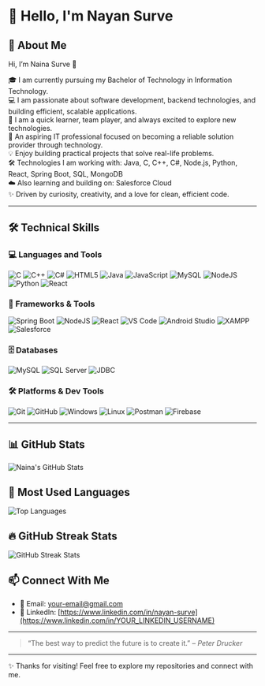 # 👋 Hello, I'm Nayan Surve

## 🧾 About Me

Hi, I’m Naina Surve 👋  

🎓 I am currently pursuing my Bachelor of Technology in Information Technology.  
💻 I am passionate about software development, backend technologies, and building efficient, scalable applications.  
🤝 I am a quick learner, team player, and always excited to explore new technologies.  
🎯 An aspiring IT professional focused on becoming a reliable solution provider through technology.  
💡 Enjoy building practical projects that solve real-life problems.  
🛠️ Technologies I am working with: Java, C, C++, C#, Node.js, Python, React, Spring Boot, SQL, MongoDB  
☁️ Also learning and building on: Salesforce Cloud  
✨ Driven by curiosity, creativity, and a love for clean, efficient code.  

---

## 🛠️ Technical Skills

### 💻 Languages and Tools

![C](https://img.shields.io/badge/C-00599C?style=for-the-badge&logo=c&logoColor=white)
![C++](https://img.shields.io/badge/C++-00599C?style=for-the-badge&logo=c%2B%2B&logoColor=white)
![C#](https://img.shields.io/badge/C%23-239120?style=for-the-badge&logo=c-sharp&logoColor=white)
![HTML5](https://img.shields.io/badge/HTML5-E34F26?style=for-the-badge&logo=html5&logoColor=white)
![Java](https://img.shields.io/badge/Java-ED8B00?style=for-the-badge&logo=java&logoColor=white)
![JavaScript](https://img.shields.io/badge/JavaScript-F7DF1E?style=for-the-badge&logo=javascript&logoColor=black)
![MySQL](https://img.shields.io/badge/MySQL-4479A1?style=for-the-badge&logo=mysql&logoColor=white)
![NodeJS](https://img.shields.io/badge/Node.js-339933?style=for-the-badge&logo=nodedotjs&logoColor=white)
![Python](https://img.shields.io/badge/Python-3776AB?style=for-the-badge&logo=python&logoColor=white)
![React](https://img.shields.io/badge/React-20232A?style=for-the-badge&logo=react&logoColor=61DAFB)

### 🧰 Frameworks & Tools

![Spring Boot](https://img.shields.io/badge/Spring%20Boot-6DB33F?style=for-the-badge&logo=spring-boot&logoColor=white)
![NodeJS](https://img.shields.io/badge/Node.js-339933?style=for-the-badge&logo=nodedotjs&logoColor=white)
![React](https://img.shields.io/badge/React-20232A?style=for-the-badge&logo=react&logoColor=61DAFB)
![VS Code](https://img.shields.io/badge/VS%20Code-007ACC?style=for-the-badge&logo=visual-studio-code&logoColor=white)
![Android Studio](https://img.shields.io/badge/Android%20Studio-3DDC84?style=for-the-badge&logo=android-studio&logoColor=white)
![XAMPP](https://img.shields.io/badge/XAMPP-FB7A24?style=for-the-badge&logo=xampp&logoColor=white)
![Salesforce](https://img.shields.io/badge/Salesforce-00A1E0?style=for-the-badge&logo=salesforce&logoColor=white)

### 🗄️ Databases

![MySQL](https://img.shields.io/badge/MySQL-4479A1?style=for-the-badge&logo=mysql&logoColor=white)
![SQL Server](https://img.shields.io/badge/SQL%20Server-CC2927?style=for-the-badge&logo=microsoft-sql-server&logoColor=white)
![JDBC](https://img.shields.io/badge/JDBC-003B57?style=for-the-badge)

### 🛠 Platforms & Dev Tools

![Git](https://img.shields.io/badge/Git-F05032?style=for-the-badge&logo=git&logoColor=white)
![GitHub](https://img.shields.io/badge/GitHub-181717?style=for-the-badge&logo=github&logoColor=white)
![Windows](https://img.shields.io/badge/Windows-0078D6?style=for-the-badge&logo=windows&logoColor=white)
![Linux](https://img.shields.io/badge/Linux-FCC624?style=for-the-badge&logo=linux&logoColor=black)
![Postman](https://img.shields.io/badge/Postman-FF6C37?style=for-the-badge&logo=postman&logoColor=white)
![Firebase](https://img.shields.io/badge/Firebase-FFCA28?style=for-the-badge&logo=firebase&logoColor=black)

---

## 📊 GitHub Stats

![Naina's GitHub Stats](https://github-readme-stats.vercel.app/api?username=nayansurve&show_icons=true&theme=radical)

## 👀 Most Used Languages

![Top Languages](https://github-readme-stats.vercel.app/api/top-langs/?username=nayansurve&layout=compact&theme=radical)

## 🔥 GitHub Streak Stats

![GitHub Streak Stats](https://streak-stats.demolab.com?user=nayansurve&theme=radical&date_format=M%20j%5B%2C%20Y%5D)





## 📫 Connect With Me

- 📧 Email: [your-email@gmail.com](mailto:survenayn870@gmail.com)
- 💼 LinkedIn: [https://www.linkedin.com/in/nayan-surve](https://www.linkedin.com/in/YOUR_LINKEDIN_USERNAME)

---

> “The best way to predict the future is to create it.” – *Peter Drucker*

---

✨ Thanks for visiting! Feel free to explore my repositories and connect with me.





